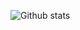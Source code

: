 
![Github stats](https://github-readme-stats.vercel.app/api?username=enaburehan&theme=highcontrast&show_icons=true&count_private=true)